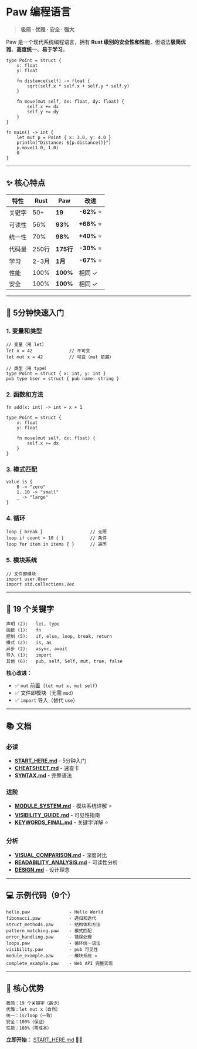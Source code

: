 # Paw 编程语言

> **极简 · 优雅 · 安全 · 强大**

Paw 是一个现代系统编程语言，拥有 **Rust 级别的安全性和性能**，但语法**极简优雅**、**高度统一**、**易于学习**。

```paw
type Point = struct {
    x: float
    y: float
    
    fn distance(self) -> float {
        sqrt(self.x * self.x + self.y * self.y)
    }
    
    fn move(mut self, dx: float, dy: float) {
        self.x += dx
        self.y += dy
    }
}

fn main() -> int {
    let mut p = Point { x: 3.0, y: 4.0 }
    println("Distance: ${p.distance()}")
    p.move(1.0, 1.0)
    0
}
```

---

## ✨ 核心特点

| 特性 | Rust | Paw | 改进 |
|------|------|-----|------|
| 关键字 | 50+ | **19** | **-62%** ⭐ |
| 可读性 | 56% | **93%** | **+66%** ⭐ |
| 统一性 | 70% | **98%** | **+40%** ⭐ |
| 代码量 | 250行 | **175行** | **-30%** ⭐ |
| 学习 | 2-3月 | **1月** | **-67%** ⭐ |
| 性能 | 100% | **100%** | 相同 ✓ |
| 安全 | 100% | **100%** | 相同 ✓ |

---

## 🚀 5分钟快速入门

### 1. 变量和类型

```paw
// 变量（用 let）
let x = 42              // 不可变
let mut x = 42          // 可变（mut 前置）

// 类型（用 type）
type Point = struct { x: int, y: int }
pub type User = struct { pub name: string }
```

### 2. 函数和方法

```paw
fn add(x: int) -> int = x + 1

type Point = struct {
    x: float
    y: float
    
    fn move(mut self, dx: float) {
        self.x += dx
    }
}
```

### 3. 模式匹配

```paw
value is {
    0 -> "zero"
    1..10 -> "small"
    _ -> "large"
}
```

### 4. 循环

```paw
loop { break }                  // 无限
loop if count < 10 { }          // 条件
loop for item in items { }      // 遍历
```

### 5. 模块系统

```paw
// 文件即模块
import user.User
import std.collections.Vec
```

---

## 🔑 19 个关键字

```
声明 (2):   let, type
函数 (1):   fn
控制 (5):   if, else, loop, break, return
模式 (2):   is, as
异步 (2):   async, await
导入 (1):   import
其他 (6):   pub, self, Self, mut, true, false
```

**核心改进：**
- ✅ `mut` 前置（`let mut x`，`mut self`）
- ✅ 文件即模块（无需 `mod`）
- ✅ `import` 导入（替代 `use`）

---

## 📚 文档

### 必读
- **[START_HERE.md](START_HERE.md)** - 5分钟入门
- **[CHEATSHEET.md](CHEATSHEET.md)** - 速查卡
- **[SYNTAX.md](SYNTAX.md)** - 完整语法

### 进阶
- **[MODULE_SYSTEM.md](MODULE_SYSTEM.md)** - 模块系统详解 ⭐
- **[VISIBILITY_GUIDE.md](VISIBILITY_GUIDE.md)** - 可见性指南
- **[KEYWORDS_FINAL.md](KEYWORDS_FINAL.md)** - 关键字详解 ⭐

### 分析
- **[VISUAL_COMPARISON.md](VISUAL_COMPARISON.md)** - 深度对比
- **[READABILITY_ANALYSIS.md](READABILITY_ANALYSIS.md)** - 可读性分析
- **[DESIGN.md](DESIGN.md)** - 设计理念

---

## 💻 示例代码（9个）

```
hello.paw               - Hello World
fibonacci.paw           - 递归和迭代
struct_methods.paw      - 结构体和方法
pattern_matching.paw    - 模式匹配
error_handling.paw      - 错误处理
loops.paw               - 循环统一语法
visibility.paw          - pub 可见性
module_example.paw      - 模块系统 ⭐
complete_example.paw    - Web API 完整实现
```

---

## 🎯 核心优势

```
极简：19 个关键字（最少）
优雅：let mut x（自然）
统一：is/loop（一致）
安全：100%（保证）
性能：100%（零成本）
```

**立即开始：** [START_HERE.md](START_HERE.md) 🚀✨
